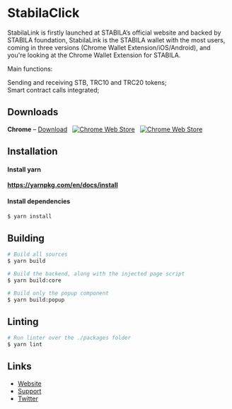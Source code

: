 # StabilaClick  

StabilaLink is firstly launched at STABILA’s official website and backed by STABILA foundation, StabilaLink is the STABILA wallet with the most users, coming in three versions (Chrome Wallet Extension/iOS/Android), and you're looking at the Chrome Wallet Extension for STABILA.   

Main functions:    

Sending and receiving STB, TRC10 and TRC20 tokens;  
Smart contract calls integrated;    


## Downloads
**Chrome** &ndash; [Download](https://chrome.google.com/webstore/detail/ibnejdfjmmkpcnlpebklmnkoeoihofec) &nbsp; [![Chrome Web Store](https://img.shields.io/chrome-web-store/d/ogffaloegjglncjfehdfplabnoondfjo.svg?style=flat-square)](https://chrome.google.com/webstore/detail/ibnejdfjmmkpcnlpebklmnkoeoihofec) &nbsp; [![Chrome Web Store](https://img.shields.io/chrome-web-store/rating/ogffaloegjglncjfehdfplabnoondfjo.svg?style=flat-square)](https://chrome.google.com/webstore/detail/ibnejdfjmmkpcnlpebklmnkoeoihofec)


## Installation

#### Install yarn
**https://yarnpkg.com/en/docs/install**

#### Install dependencies
```sh
$ yarn install
```

## Building
```sh
# Build all sources
$ yarn build
```

```sh
# Build the backend, along with the injected page script
$ yarn build:core
```

```sh
# Build only the popup component
$ yarn build:popup
```

## Linting
```sh
# Run linter over the ./packages folder
$ yarn lint
```

## Links
+ [Website](https://www.stabila.click/)
+ [Support](https://t.me/stabilaclick)
+ [Twitter](https://twitter.com/StabilaLinkWallet)